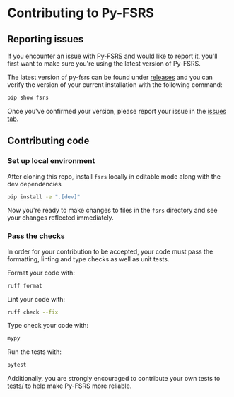 # Contributing to Py-FSRS

## Reporting issues

If you encounter an issue with Py-FSRS and would like to report it, you'll first want to make sure you're using the latest version of Py-FSRS.

The latest version of py-fsrs can be found under [releases](https://github.com/open-spaced-repetition/py-fsrs/releases) and you can verify the version of your current installation with the following command:
```bash
pip show fsrs
```

Once you've confirmed your version, please report your issue in the [issues tab](https://github.com/open-spaced-repetition/py-fsrs/issues).

## Contributing code

### Set up local environment

After cloning this repo, install `fsrs` locally in editable mode along with the dev dependencies
```bash
pip install -e ".[dev]"
```

Now you're ready to make changes to files in the `fsrs` directory and see your changes reflected immediately.

### Pass the checks

In order for your contribution to be accepted, your code must pass the formatting, linting and type checks as well as unit tests.

Format your code with:
```bash
ruff format
```

Lint your code with:
```bash
ruff check --fix
```

Type check your code with:
```bash
mypy
```

Run the tests with:
```bash
pytest
```

Additionally, you are strongly encouraged to contribute your own tests to [tests/](tests/) to help make Py-FSRS more reliable.